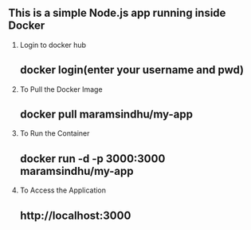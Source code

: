 ## This is a simple Node.js app running inside Docker
1.  Login to docker hub
    
    ## docker login(enter your username and pwd)

2. To  Pull the Docker Image
    
   ## docker pull maramsindhu/my-app

3. To Run the Container
   
   ## docker run -d -p 3000:3000 maramsindhu/my-app

4. To Access the Application

    ## http://localhost:3000
